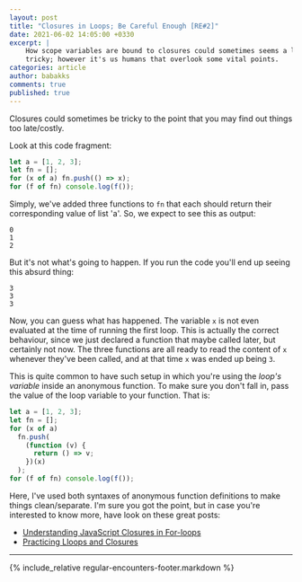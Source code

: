 ```yaml
---
layout: post
title: "Closures in Loops; Be Careful Enough [RE#2]"
date: 2021-06-02 14:05:00 +0330
excerpt: |
    How scope variables are bound to closures could sometimes seems a little
    tricky; however it's us humans that overlook some vital points.
categories: article
author: babakks
comments: true
published: true
---
```


Closures could sometimes be tricky to the point that you may find out things too late/costly.

Look at this code fragment:

```js
let a = [1, 2, 3];
let fn = [];
for (x of a) fn.push(() => x);
for (f of fn) console.log(f());
```

Simply, we've added three functions to `fn` that each should return their corresponding value of list 'a'. So, we expect to see this as output:

```
0
1
2
```

But it's not what's going to happen. If you run the code you'll end up seeing this absurd thing:

```
3
3
3
```

Now, you can guess what has happened. The variable `x` is not even evaluated at the time of running the first loop. This is actually the correct behaviour, since we just declared a function that maybe called later, but certainly not now. The three functions are all ready to read the content of `x` whenever they've been called, and at that time `x` was ended up being `3`.

This is quite common to have such setup in which you're using the *loop's variable* inside an anonymous function. To make sure you don't fall in, pass the value of the loop variable to your function. That is:

```js
let a = [1, 2, 3];
let fn = [];
for (x of a)
  fn.push(
    (function (v) {
      return () => v;
    })(x)
  );
for (f of fn) console.log(f());
```

Here, I've used both syntaxes of anonymous function definitions to make things clean/separate. I'm sure you got the point, but in case you're interested to know more, have look on these great posts:

- [Understanding JavaScript Closures in For-loops](https://decembersoft.com/posts/understanding-javascript-closures-in-for-loops/)
- [Practicing Lloops and Closures](https://medium.com/@ryansperzel/practicing-loops-and-closures-7487bed8c7e3)

---

{% include_relative regular-encounters-footer.markdown %}
